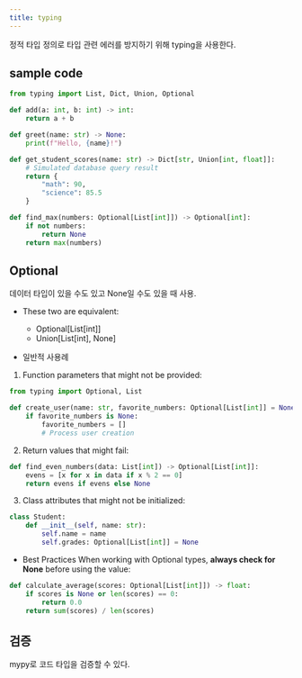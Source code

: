```yaml
---
title: typing
---
```

정적 타입 정의로 타입 관련 에러를 방지하기 위해  typing을 사용한다.
## sample code
```python
from typing import List, Dict, Union, Optional

def add(a: int, b: int) -> int:
    return a + b

def greet(name: str) -> None:
    print(f"Hello, {name}!")

def get_student_scores(name: str) -> Dict[str, Union[int, float]]:
    # Simulated database query result
    return {
        "math": 90,
        "science": 85.5
    }

def find_max(numbers: Optional[List[int]]) -> Optional[int]:
    if not numbers:
        return None
    return max(numbers)
```

## Optional
데이터 타입이 있을 수도 있고 None일 수도 있을 때 사용.

- These two are equivalent:  
	- Optional[List[int]]  
	- Union[List[int], None]

- 일반적 사용례
1. Function parameters that might not be provided:
```python   
from typing import Optional, List

def create_user(name: str, favorite_numbers: Optional[List[int]] = None):
	if favorite_numbers is None:
		favorite_numbers = []
		# Process user creation

```
2. Return values that might fail:
```python
def find_even_numbers(data: List[int]) -> Optional[List[int]]:
	evens = [x for x in data if x % 2 == 0]
	return evens if evens else None
```
3. Class attributes that might not be initialized:
```python
class Student:
	def __init__(self, name: str):
		self.name = name
		self.grades: Optional[List[int]] = None
```
- Best Practices
	When working with Optional types, **always check for None** before using the value:
```python
def calculate_average(scores: Optional[List[int]]) -> float:
	if scores is None or len(scores) == 0:
		return 0.0
	return sum(scores) / len(scores)
```

## 검증
mypy로 코드 타입을 검증할 수 있다.
